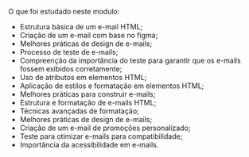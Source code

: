 O que foi estudado neste modulo:

* Estrutura básica de um e-mail HTML;
* Criação de um e-mail com base no figma;
* Melhores práticas de design de e-mails;
* Processo de teste de e-mails;
* Compreenção da importância do teste para garantir que os e-mails fossem exibidos corretamente;
* Uso de atributos em elementos HTML;
* Aplicação de estilos e formatação em elementos HTML;
* Melhores práticas para construir e-mails;
* Estrutura e formatação de e-mails HTML;
* Técnicas avançadas de formatação;
* Melhores práticas de design de e-mails;
* Criação de um e-mail de promoções personalizado;
* Teste para otimizar e-mails para compatibilidade;
* Importância da acessibilidade em e-mails.
